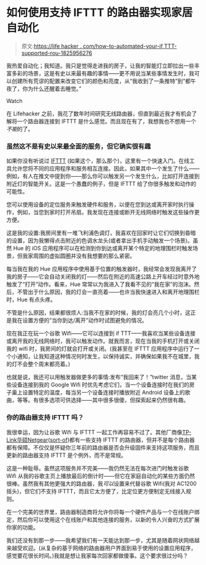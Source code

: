 # 如何使用支持 IFTTT 的路由器实现家居自动化

> 原文:[https://life hacker . com/how-to-automated-your-if TTT-supported-rou-1825956276](https://lifehacker.com/how-to-automate-your-home-with-your-ifttt-supported-rou-1825956276)

我热爱自动化；我知道。我只是觉得走进我的房子，让我的智能灯立即拉出一些丰富多彩的场景，这是有史以来最有趣的事情——更不用说当某些事情发生时，我可以创建所有荒谬的配置来改变它们的颜色和亮度，从“我收到了一条推特”到“都午夜了，你为什么还醒着去睡觉。”

Watch

在 Lifehacker 之前，我花了数年时间研究无线路由器，但直到最近我才有机会了解将一个路由器连接到 IFTTT 是什么感觉。而且现在有了，我想我也不想用一个*不能*的了。

### 虽然这不是有史以来最全面的服务，但它确实很有趣

如果你没有听说过 [IFTTT](https://ifttt.com/) (如果这个，那么那个)，这里有一个快速入门。在线工具允许您将不同的应用程序和服务相互连接。因此，如果其中一个发生了什么——例如，有人在推文中提到你——那么你可以触发另一个发生什么，比如打开连接到附近灯的智能开关。这是一个愚蠢的例子，但是 IFTTT 给了你很多触发和动作的可能性。

您可以使用设备的定位服务来触发硬件和服务，以便在您到达或离开家时执行操作，例如，当您到家时打开吊扇。我发现在连接或断开无线网络时触发这些操作更方便。

这是我的设置:我房间里有一堆飞利浦色调灯，我喜欢在回家时让它们切换到昏暗的设置，因为我懒得点击附近的色调水龙头(或者拿出手机手动触发一个场景)。虽然 Hue 的 iOS 应用程序可以在检测到你到达或离开某个特定的地理围栏时触发场景，但我家周围的虚拟圆圈并没有我想要的那么紧密。

每当我在我的 Hue 应用程序中使用基于位置的触发器时，我经常会发现我离开了我的房子——它会自动关闭我的灯——然后在附近的高速公路上开车经过时意外地触发了“打开”动作。看来，Hue 常常以为我进入了我看不见的“我在家”的泡沫。然后，不管出于什么原因，我的灯会一直亮着——也许当我快速进入和离开地理围栏时，Hue 有点头疼。

不管是什么原因，结果都很烦人:当我不在家的时候，我的灯会亮几个小时，这正是我在设置方便的“当你到达/离开”动作时试图避免的情况。

现在我正在玩一个谷歌 Wifi——它可以连接到 if TTT——我喜欢当某些设备连接或离开我的无线网络时，我可以触发动作。就我而言，现在当我的手机打开或关闭我的 wifi 时，我房间的灯就会打开或关闭。(我甚至在 IFTTT 应用程序中运行了一个小通知，让我知道这种情况何时发生，以保持诚实，并确保如果我不在城里，我的灯不会整个周末都亮着。)

也就是说，我还可以用触发器做更多的事情:发布“我回来了！”twitter 消息，当某些设备连接到我的 Google Wifi 时优先考虑它们，当一个设备连接时在我们的房子巢上设置特定的温度，每当另一个设备连接时播放附近 Android 设备上的歌曲，等等。有很多选项可供选择——其中很多很傻，但探索起来仍然很有趣。

### 你的路由器支持 IFTTT 吗？

我很幸运，因为让谷歌 Wifi 与 IFTTT 一起工作再容易不过了。其他厂商像[TP-Link](https://www.tp-link.com/us/support/ifttt-compatibility/)[华硕](https://www.asus.com/us/support/FAQ/1033394/)[Netgear](https://www.theverge.com/circuitbreaker/2017/11/16/16664824/netgear-disney-circle-routers)([sort-of](https://www.codeproject.com/Articles/1227757/Schedule-Internet-Access-for-Devices-in-Your-Home))都有一些支持 IFTTT 的路由器，但并不是每个路由器都有保障。不仅仅是怀疑你三年前的路由器是否会升级固件来支持这项服务，而且更新的路由器支持 IFTTT 是个例外，而不是常规。

这是一种耻辱。虽然这项服务并不完美——我仍然无法在每次进门时触发谷歌 Wifi 从我的谷歌主页上播放最后的倒计时——但它在家庭自动化的某些方面仍然很棒。虽然我有其他更强大的路由器，我*可以*设置来代替谷歌 Wifi(我对 AC1200 摇头)，但它们不支持 IFTTT，而且它太方便了，比定位更方便制定无线接入规则。

在一个完美的世界里，路由器制造商将允许你将每一个硬件产品与一个在线账户绑定，然后你可以使用这个在线账户和其他连接的服务，以新的令人兴奋的方式扩展你家的功能。

我们还没有到那一步——我希望我们有一天能达到那一步，尤其是随着网状网络越来越受欢迎。(从复杂的基于网络的路由器用户界面到易于使用的设置应用程序，感觉要花很长时间。)我就是想让我家每次回家都做傻事。这个要求很过分吗？